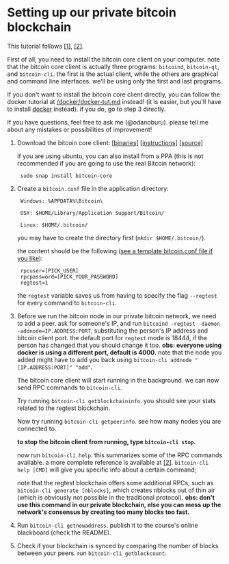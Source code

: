 # Setting up our private bitcoin blockchain

This tutorial follows [[1]](https://bitcoin.org/en/developer-examples),
[[2]](https://bitcoin.org/en/developer-reference).

First of all, you need to install the bitcoin core client on your
computer. note that the bitcoin core client is actually three
programs: `bitcoind`, `bitcoin-qt`, and `bitcoin-cli`. the first is
the actual client, while the others are graphical and command line
interfaces. we'll be using only the first and last programs.

If you don't want to install the bitcoin core client directly, you can
follow the docker tutorial at [/docker/docker-tut.md](/docker/docker-tut.md) instead!  (it is
easier, but you'll have to
install [docker](https://www.docker.com/what-container) instead). if
you do, go to step 3 directly.

If you have questions, feel free to ask me (@odanoburu). please tell
me about any mistakes or possibilities of improvement!
   
1. Download the bitcoin core client:
   [[binaries]](https://bitcoin.org/en/download "bitcoin core download
   page") [[instructions]](https://bitcoin.org/en/full-node#linux-instructions) 
   [[source]](https://github.com/bitcoin/bitcoin)

	if you are using ubuntu, you can also install from a PPA (this is
   not recommended if you are going to use the real Bitcoin network):

        sudo snap install bitcoin-core
        

2. Create a `bitcoin.conf` file in the application directory:

        Windows: %APPDATA%\Bitcoin\
                
        OSX: $HOME/Library/Application Support/Bitcoin/
                
        Linux: $HOME/.bitcoin/
	
	you may have to create the directory first (`mkdir
    $HOME/.bitcoin/`).

	the content should be the following
([see a template bitcoin.conf file if you like](https://github.com/bitcoin/bitcoin/blob/master/contrib/debian/examples/bitcoin.conf)):

		rpcuser=[PICK_USER]
		rpcpassword=[PICK_YOUR_PASSWORD]
		regtest=1

	the `regtest` variable saves us from having to specify the flag
`--regtest` for every command to `bitcoin-cli`.

3. Before we run the bitcoin node in our private bitcoin network, we
need to add a peer. ask for someone's IP, and run `bitcoind -regtest
-daemon -addnode=IP.ADDRESS:PORT`, substituting the person's IP
address and bitcoin client port. the default port for `regtest` mode
is 18444, if the person has changed that you should change it
too. **obs: everyone using docker is using a different port, default
is 4000.** note that the node you added might have to add you back
using `bitcoin-cli addnode "[IP.ADDRESS:PORT]" "add"`.

	The bitcoin core client will start running in the background.  we
	can now send RPC commands to `bitcoin-cli`.

	Try running `bitcoin-cli getblockchaininfo`. you should see your
	stats related to the regtest blockchain.
	
	Now try running `bitcoin-cli getpeerinfo`. see how many nodes you
    are connected to.

	**to stop the bitcoin client from running, type `bitcoin-cli
    stop`.**

	now run `bitcoin-cli help`. this summarizes some of the RPC
	commands available. a more complete reference is available at
	[[2]](https://bitcoin.org/en/developer-reference). `bitcoin-cli
	help [CMD]` will give you specific info about a certain command;

	note that the regtest blockchain offers some additional RPCs, such
	as `bitcoin-cli generate [nblocks]`, which creates nblocks out of
	thin air (which is obviously not possible in the traditional
	protocol). **obs: don't use this command in our private
	blockchain, else you can mess up the network's consensus by
	creating too many blocks too fast.**

4. Run `bitcoin-cli getnewaddress`. publish it to the course's online
   blackboard (check the README).

5. Check if your blockchain is synced by comparing the number of
   blocks between your peers. run `bitcoin-cli getblockcount`.
